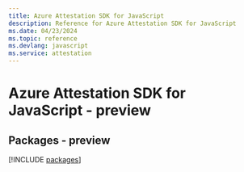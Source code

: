 ```yaml
---
title: Azure Attestation SDK for JavaScript
description: Reference for Azure Attestation SDK for JavaScript
ms.date: 04/23/2024
ms.topic: reference
ms.devlang: javascript
ms.service: attestation
---
```

# Azure Attestation SDK for JavaScript - preview
## Packages - preview
[!INCLUDE [packages](attestation-index.md)]